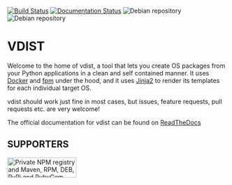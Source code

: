 [![Build Status](https://travis-ci.org/dante-signal31/vdist.svg?branch=staging)](https://travis-ci.org/dante-signal31/vdist)
[![Documentation Status](https://readthedocs.org/projects/vdistdocs/badge/?version=master)](https://vdistdocs.readthedocs.io/en/master/?badge=master)
![Debian repository](https://img.shields.io/badge/deb-packagecloud.io-844fec.svg)
![Debian repository](https://img.shields.io/badge/rpm-packagecloud.io-844fec.svg)

# VDIST

Welcome to the home of vdist, a tool that lets you create OS packages from your Python applications in a clean and self contained manner. It uses [Docker](https://www.docker.com/) and [fpm](https://github.com/jordansissel/fpm) under the hood, and it uses [Jinja2](http://jinja.pocoo.org/docs/dev/) to render its templates for each individual target OS.

vdist should work just fine in most cases, but issues, feature requests, pull requests etc. are very welcome!

The official documentation for vdist can be found on [ReadTheDocs](http://vdistdocs.readthedocs.io/en/latest/)

## SUPPORTERS
<a href="https://packagecloud.io/"><img height="46" width="158" alt="Private NPM registry and Maven, RPM, DEB, PyPi and RubyGem Repository · packagecloud" src="https://packagecloud.io/images/packagecloud-badge.png" /></a>
